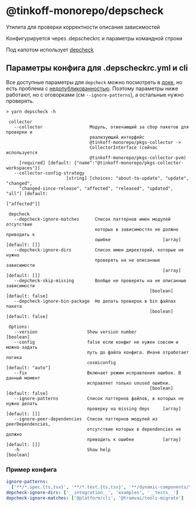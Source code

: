 # @tinkoff-monorepo/depscheck

Утилита для проверки корректности описания зависимостей

Конфигурируется через .depscheckrc и параметры командной строки

Под капотом использует [depcheck](https://github.com/depcheck/depcheck)

## Параметры конфига для .depscheckrc.yml и cli

Все доступные параметры для `depcheck` можно посмотреть в [доке](https://github.com/depcheck/depcheck/tree/0.9.2), но есть проблема с [недопубликованностью](https://github.com/depcheck/depcheck/issues/537). Поэтому параметры ниже работают, но с оговорками (см `--ignore-patterns`), а остальные нужно проверять.

```
> yarn depscheck -h

 collector
   --collector                  Модуль, отвечающий за сбор пакетов для проверки и
                                реализующий интерфейс
                                @tinkoff-monorepo/pkgs-collector ->
                                CollectorInterface (сейчас используется
                                @tinkoff-monorepo/pkgs-collector-pvm)
     [required] [default: {"name":"@tinkoff-monorepo/pkgs-collector-workspaces"}]
   --collector-config-strategy
                       [string] [choices: "about-to-update", "update", "changed",
     "changed-since-release", "affected", "released", "updated", "all"] [default:
                                                                    ["affected"]]

 depcheck
   --depcheck-ignore-matches      Список паттернов имен модулей отсутствие
                                  которых в зависимостях не должно приводить к
                                  ошибке                    [array] [default: []]
   --depcheck-ignore-dirs         Список имен директорий, которые не нужно
                                  проверять на не описанные зависимости
                                                            [array] [default: []]
   --depcheck-skip-missing        Вообще не проверять на не описанные зависимости
                                                       [boolean] [default: false]
   --depcheck-ignore-bin-package  Не делать проверок в bin файлах пакета
                                                       [boolean] [default: false]

 Options:
   --version                   Show version number                      [boolean]
   --config                    false если конфиг не нужен совсем и можно задать
                               путь до файла конфига. Иначе отработает логика
                               cosmiconfig                      [default: "auto"]
   --fix                       Включает режим исправления ошибок. В данный момент
                               исправляет только unused ошибки.
                                                       [boolean] [default: false]
   --ignore-patterns           Список паттернов файлов, в которых не нужно делать
                               проверку на missing deps     [array] [default: []]
   --ignore-peer-dependencies  Список паттернов модулей из peerDependencies,
                               отсутствие которых в dependencies не должно
                               приводить к ошибке           [array] [default: []]
   -h                          Show help                                [boolean]
```

### Пример конфига

```yaml
ignore-patterns:
  ['**/*.spec.{ts,tsx}', '**/*.test.{ts,tsx}', '**/dynamic-components/*/shared/externals.{js,ts}']
depcheck-ignore-dirs: ['__integration__', 'examples', '__tests__']
depcheck-ignore-matches: ['@platform/cli', '@tramvai/tools-migrate']
```
